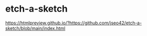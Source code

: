 # etch-a-sketch

https://htmlpreview.github.io/?https://github.com/jseo42/etch-a-sketch/blob/main/index.html
